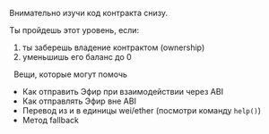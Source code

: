 Внимательно изучи код контракта снизу.

Ты пройдешь этот уровень, если:
1) ты заберешь владение контрактом (ownership)
2) уменьшишь его баланс до 0

&nbsp;
Вещи, которые могут помочь
* Как отправить Эфир при взаимодействии через ABI
* Как отправлять Эфир вне ABI
* Перевод из и в единицы wei/ether (посмотри команду `help()`)
* Метод fallback
